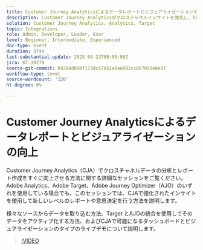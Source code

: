 ```yaml
---
title: Customer Journey Analyticsによるデータレポートとビジュアライゼーションの向上
description: Customer Journey Analyticsがクロスチャネルインサイトを強化し、Target およびAJOと統合し、よりスマートな意思決定のための高度なダッシュボードを提供する仕組みについて説明します。
solution: Customer Journey Analytics, Analytics, Target
topic: Integrations
role: Admin, Developer, Leader, User
level: Beginner, Intermediate, Experienced
doc-type: Event
duration: 3744
last-substantial-update: 2025-09-23T00:00:00Z
jira: KT-19279
source-git-commit: b9260d090f173dc57a51a6ae082cc007058ebe37
workflow-type: tm+mt
source-wordcount: '126'
ht-degree: 0%

---
```



# Customer Journey Analyticsによるデータレポートとビジュアライゼーションの向上

Customer Journey Analytics（CJA）でクロスチャネルデータの分析とレポート作成をすぐに向上させる方法に関する詳細なセッションをご覧ください。 Adobe Analytics、Adobe Target、Adobe Journey Optimizer（AJO）のいずれを使用している場合でも、このセッションでは、CJAで強化されたインサイトを使用して新しいレベルのレポートや意思決定を行う方法を説明します。

様々なソースからデータを取り込む方法、Target とAJOの統合を使用してそのデータをアクティブ化する方法、およびCJAで可能になるダッシュボードとビジュアライゼーションのタイプのライブデモについて説明します。

>[!VIDEO](https://video.tv.adobe.com/v/3475187/?learn=on&enablevpops)
